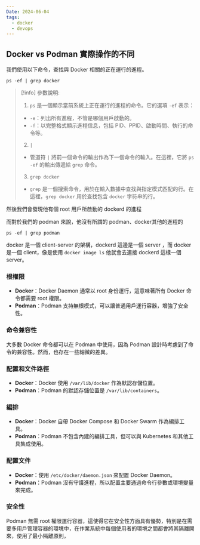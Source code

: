 ```yaml
---
Date: 2024-06-04
tags:
  - docker
  - devops
---
```

## Docker vs Podman 實際操作的不同
我們使用以下命令，查找與 Docker 相關的正在運行的進程。
```shell
ps -ef | grep docker
```
>[!info]
>參數說明:
>1. `ps` 是一個顯示當前系統上正在運行的進程的命令。它的選項 `-ef` 表示：
>- `-e`：列出所有進程，不管是哪個用戶啟動的。
>- `-f`：以完整格式顯示進程信息，包括 PID、PPID、啟動時間、執行的命令等。
>2. `|`
>- 管道符 `|` 將前一個命令的輸出作為下一個命令的輸入。在這裡，它將 `ps -ef` 的輸出傳遞給 `grep` 命令。
>3. `grep docker`
>- `grep` 是一個搜索命令，用於在輸入數據中查找與指定模式匹配的行。在這裡，`grep docker` 用於查找包含 `docker` 字符串的行。

然後我們會發現他有個 root 用戶所啟動的 dockerd 的進程

而對於我們的 podman 來說，他沒有所謂的 podman、docker其他的進程的
```shell
ps -ef | grep podman
```

docker 是一個 client-server 的架構，dockerd 這邊是一個 server ，而 docker 是一個 client，像是使用 `docker image ls` 他就會去連接 dockerd 這樣一個 server。

### 根權限
- **Docker**：Docker Daemon 通常以 root 身份運行，這意味著所有 Docker 命令都需要 root 權限。
- **Podman**：Podman 支持無根模式，可以讓普通用戶運行容器，增強了安全性。
### 命令兼容性
大多數 Docker 命令都可以在 Podman 中使用，因為 Podman 設計時考慮到了命令的兼容性。然而，也存在一些細微的差異。
### 配置和文件路徑
- **Docker**：Docker 使用 `/var/lib/docker` 作為默認存儲位置。
- **Podman**：Podman 的默認存儲位置是 `/var/lib/containers`。
### 編排
- **Docker**：Docker 自帶 Docker Compose 和 Docker Swarm 作為編排工具。
- **Podman**：Podman 不包含內建的編排工具，但可以與 Kubernetes 和其他工具集成使用。
### 配置文件
- **Docker**：使用 `/etc/docker/daemon.json` 來配置 Docker Daemon。
- **Podman**：Podman 沒有守護進程，所以配置主要通過命令行參數或環境變量來完成。
### 安全性
Podman 無需 root 權限運行容器，這使得它在安全性方面具有優勢，特別是在需要多用戶管理容器的環境中，在作業系統中每個使用者的環境之間都會將其隔離開來，使用了最小隔離原則，